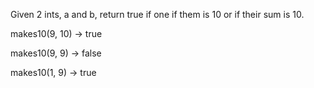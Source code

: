Given 2 ints, a and b, return true if one if them is 10 or if their sum is 10.

makes10(9, 10) → true

makes10(9, 9) → false

makes10(1, 9) → true
